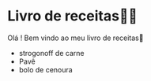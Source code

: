 # Livro de receitas:man_cook:

Olá ! Bem vindo ao meu livro de receitas:wave:

- strogonoff de carne
- Pavê
- bolo de cenoura